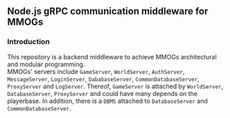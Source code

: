 ## Node.js gRPC communication middleware for MMOGs
### Introduction
This repository is a backend middleware to achieve MMOGs architectural and modular programming.  
MMOGs' servers include `GameServer`, `WorldServer`, `AuthServer`, `MessageServer`, `LoginServer`, `DababaseServer`, `CommonDatabaseServer`, `ProxyServer` and `LogServer`. Thereof, `GameServer` is attached by `WorldServer`, `DatabaseServer`, `ProxyServer` and could have many depends on the playerbase. In addition, there is a `DBMS` attached to `DatabaseServer` and `CommonDatabaseServer`.


